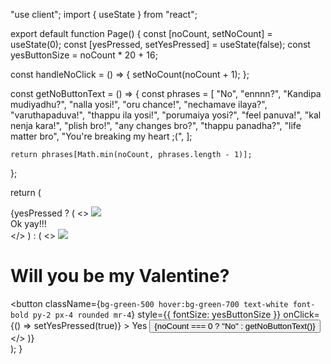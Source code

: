 "use client";
import { useState } from "react";

export default function Page() {
  const [noCount, setNoCount] = useState(0);
  const [yesPressed, setYesPressed] = useState(false);
  const yesButtonSize = noCount * 20 + 16;

  const handleNoClick = () => {
    setNoCount(noCount + 1);
  };

  const getNoButtonText = () => {
    const phrases = [
      "No",
      "ennnn?",
      "Kandipa mudiyadhu?",
      "nalla yosi!",
      "oru chance!",
      "nechamave ilaya?",
      "varuthapaduva!",
      "thappu ila yosi!",
      "porumaiya yosi?",
      "feel panuva!",
      "kal nenja kara!",
      "plish bro!",
      "any changes bro?",
      "thappu panadha?",
      "life matter bro",
      "You're breaking my heart ;(",
    ];

    return phrases[Math.min(noCount, phrases.length - 1)];
  };

  return (
    <div className="flex flex-col items-center justify-center h-screen -mt-16">
      {yesPressed ? (
        <>
        <img src="https://media.tenor.com/gUiu1zyxfzYAAAAi/bear-kiss-bear-kisses.gif" />
        <div className="text-4xl font-bold my-4">Ok yay!!!</div>
        </>
      ) : (
        <>
          <img className="h-[200px]" src="https://gifdb.com/images/high/cute-love-bear-roses-ou7zho5oosxnpo6k.gif" />
          <h1 className="text-4xl my-4">Will you be my Valentine?</h1>
          <div>
            <button
              className={`bg-green-500 hover:bg-green-700 text-white font-bold py-2 px-4 rounded mr-4`}
              style={{ fontSize: yesButtonSize }}
              onClick={() => setYesPressed(true)}
            >
              Yes
            </button>
            <button
              onClick={handleNoClick}
              className=" bg-red-500 hover:bg-red-700 text-white font-bold py-2 px-4 rounded"
            >
              {noCount === 0 ? "No" : getNoButtonText()}
            </button>
          </div>
        </>
      )}
    </div>
  );
}
